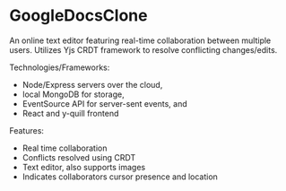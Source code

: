 # GoogleDocsClone
An online text editor featuring real-time collaboration between multiple users. Utilizes Yjs CRDT framework to resolve conflicting changes/edits.


Technologies/Frameworks:
- Node/Express servers over the cloud, 
- local MongoDB for storage, 
- EventSource API for server-sent events, and
- React and y-quill frontend


Features:
- Real time collaboration
- Conflicts resolved using CRDT
- Text editor, also supports images
- Indicates collaborators cursor presence and location
